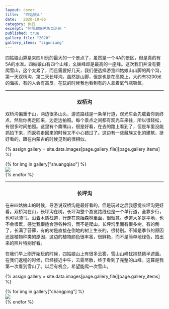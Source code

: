 ```yaml
---
layout: cover
title:  "四姑娘山"
date:   2020-10-06
category: 旅行
excerpt: "阿坝藏族羌族自治州 "
published: true
gallery_file: "2020"
gallery_items: "siguniang"
---
```


四姑娘山算是来四川玩的最大的一个景点了，虽然是一个4A的景区，但是真的有5A的水准。四姑娘山有四个山峰，幺妹峰却是最高的一座峰。这次我们并没有要爬雪山，这个太累了，而且需要好几天，我们便选择游览四姑娘山山脚的两个沟，第一天双桥沟，第二天长坪沟。虽然是山脚，但是也是在高原上，大约有3200米的海拔，有的人会有高反。在玩的时候我也看到有的人拿着氧气瓶吸氧。

---

### <center>双桥沟</center>

双桥沟偏重于山，两边很多山头，游览路线是一条单行道，观光车会先载着你到终点，然后你再走回来，边走边拍照。每个景点之间都有观光车来往，所以很轻松，有很多时间拍照。这里有个鹰嘴山，很是好看，在去的路上看到了，但是车里没能抓拍下来，而返程走回来的时候又不小心错过了。这边有一些藏族文化的建筑，挺好看的，跟在内蒙古的时候见到的很相似。

{% assign gallery  = site.data.images[page.gallery_file][page.gallery_items] %}
<div class="card-columns">
    {% for img in gallery["shuangqiao"] %}
    <div class="card">
        <img class="card-img img-zoom" src="{{gallery['root']}}{{ img[0] }}" />
    </div>
    {% endfor %}
</div>

---

### <center>长坪沟</center>

在来四姑娘山的时候，导游说双桥沟是最好看的，但是玩过之后我感觉长坪沟更好看。双桥沟在山，长坪沟在树。长坪沟整个游览路线也是一个单行道，全靠步行，也可以骑马。沿着木质栈道，行走在原始森林里面，很惬意。步道大多是平地，也不会很累，感觉我很适合游各种沟，而不是爬山。长坪沟里面有很多树，有的倒了，长满了苔藓，有的树是直接在倒地的树上生长的，很特别。不知是季节的原因还是植物种类的原因，这边的植物颜色很丰富，很鲜艳，而不是简单地绿色，拍出来的照片特别好看。

在我们早上刚开始玩的时候，四姑娘山上有很多云雾，雪山山峰犹抱琵琶半遮面。在我们返程的时候，已经接近中午，云雾尽散，终于看到了完整的山峰。这算是我第一次看到雪山了。以后有机会，希望能爬一次雪山。

{% assign gallery  = site.data.images[page.gallery_file][page.gallery_items] %}
<div class="card-columns">
    {% for img in gallery["changping"] %}
    <div class="card">
        <img class="card-img img-zoom" src="{{gallery['root']}}{{ img[0] }}" />
    </div>
    {% endfor %}
</div>
